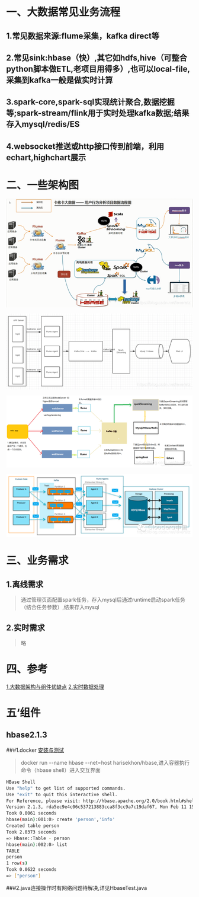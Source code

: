 # 一、大数据常见业务流程
## 1.常见数据来源:flume采集，kafka direct等
## 2.常见sink:hbase（快）,其它如hdfs,hive（可整合python脚本做ETL,老项目用得多）,也可以local-file,采集到kafka一般是做实时计算
## 3.spark-core,spark-sql实现统计聚合,数据挖掘等;spark-stream/flink用于实时处理kafka数据;结果存入mysql/redis/ES
## 4.websocket推送或http接口传到前端，利用echart,highchart展示
# 二、一些架构图
![重点](../doc/doc-resource/bigdata1.png)

![](../doc/doc-resource/bigdata2.png)

![](../doc/doc-resource/bigdata3.png)

![](../doc/doc-resource/bigdata4.png)

# 三、业务需求
## 1.离线需求
> 通过管理页面配置spark任务，存入mysql后通过runtime启动spark任务（结合任务参数）,结果存入mysql
## 2.实时需求
> 略


# 四、参考
 [1.大数据架构与组件优缺点](https://blog.csdn.net/leveretz/article/details/113846380)
 [2.实时数据处理](https://blog.csdn.net/qq_24084925/article/details/80842534)
 
# 五‘组件
## hbase2.1.3 
###1.docker [安装与测试](https://hub.docker.com/r/harisekhon/hbase)
>  docker run --name hbase --net=host  harisekhon/hbase,进入容器执行命令（hbase shell）进入交互界面
 ```bash
HBase Shell
Use "help" to get list of supported commands.
Use "exit" to quit this interactive shell.
For Reference, please visit: http://hbase.apache.org/2.0/book.html#shell
Version 2.1.3, rda5ec9e4c06c537213883cca8f3cc9a7c19daf67, Mon Feb 11 15:45:33 CST 2019
Took 0.0061 seconds                                                                                                                                                       
hbase(main):001:0> create 'person','info'
Created table person
Took 2.0373 seconds                                                                                                                                                       
=> Hbase::Table - person
hbase(main):002:0> list
TABLE                                                                                                                                                                     
person                                                                                                                                                                    
1 row(s)
Took 0.0622 seconds                                                                                                                                                       
=> ["person"]

```
###2.java连接操作时有网络问题待解决,详见HbaseTest.java